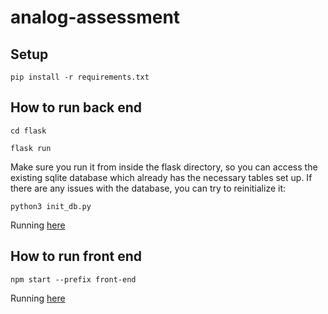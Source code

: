 # analog-assessment

## Setup

`pip install -r requirements.txt `

## How to run back end

`cd flask`

`flask run`

Make sure you run it from inside the flask directory, so you can access the
existing sqlite database which already has the necessary tables set up. If
there are any issues with the database, you can try to reinitialize it:

`python3 init_db.py`

Running [here](https://localhost:5000)

## How to run front end

`npm start --prefix front-end`

Running [here](https://localhost:3000)
